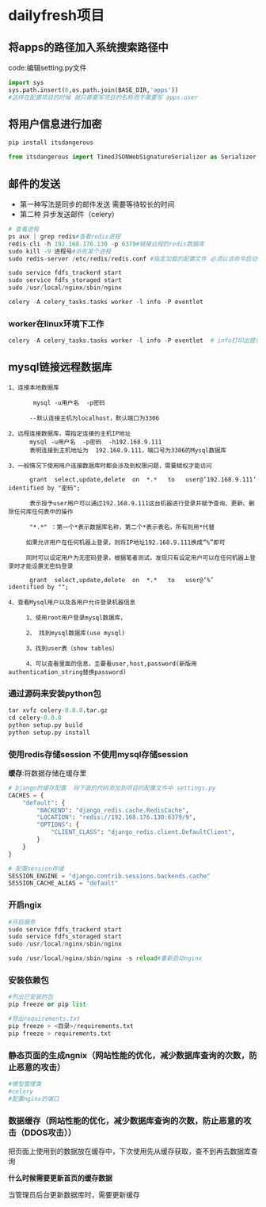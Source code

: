 # dailyfresh项目

## 将apps的路径加入系统搜索路径中

code:编辑setting.py文件

```python
import sys
sys.path.insert(0,os.path.join(BASE_DIR,'apps'))
#这样在配置项目的时候 就只需要写项目的名称而不需要写 apps.user
```

## 将用户信息进行加密

```python
pip install itsdangerous

from itsdangerous import TimedJSONWebSignatureSerializer as Serializer

```

## 邮件的发送

- 第一种写法是同步的邮件发送 需要等待较长的时间
- 第二种 异步发送邮件（celery）

```python
# 查看进程
ps aux | grep redis#查看redis进程
redis-cli -h 192.168.176.130 -p 6379#链接远程的redis数据库
sudo kill -9 进程号#杀死某个进程
sudo redis-server /etc/redis/redis.conf #指定加载的配置文件 必须以该命令启动redis服务不然的话就会报错

sudo service fdfs_trackerd start
sudo service fdfs_storaged start
sudo /usr/local/nginx/sbin/nginx

celery -A celery_tasks.tasks worker -l info -P eventlet
```



### worker在linux环境下工作

```python
celery -A celery_tasks.tasks worker -l info -P eventlet  # info打印出提示信息

```

## mysql链接远程数据库

```mysql
1、连接本地数据库

       mysql -u用户名  -p密码

      --默认连接主机为localhost，默认端口为3306

2、远程连接数据库，需指定连接的主机IP地址
      mysql -u用户名  -p密码  -h192.168.9.111
      表明连接到主机地址为  192.168.9.111，端口号为3306的Mysql数据库

3、一般情况下使用用户连接数据库时都会涉及到权限问题，需要赋权才能访问

      grant  select,update,delete  on  *.*   to   user@‘192.168.9.111’   identified by "密码";

      表示授予user用户可以通过192.168.9.111这台机器进行登录并赋予查询、更新、删除任何库任何表中的操作

      "*.*" ：第一个*表示数据库名称，第二个*表示表名，所有则用*代替

     如果允许用户在任何机器上登录，则将IP地址192.168.9.111换成“%”即可

     同时可以设定用户为无密码登录，根据笔者测试，发现只有设定用户可以在任何机器上登录时才能设置无密码登录

      grant  select,update,delete  on  *.*   to   user@‘%’   identified by "";

4、查看Mysql用户以及各用户允许登录机器信息

     1、使用root用户登录mysql数据库，

     2、 找到mysql数据库(use mysql)

     3、找到user表（show tables）

     4、可以查看里面的信息，主要看user,host,password(新版用authentication_string替换password)
```

### 通过源码来安装python包

```python
tar xvfz celery-0.0.0.tar.gz
cd celery-0.0.0
python setup.py build
python setup.py install
```

### 使用redis存储session 不使用mysql存储session

__缓存__:将数据存储在缓存里

```python
# Django的缓存配置  将下面的代码添加到项目的配置文件中 settings.py
CACHES = {
    "default": {
        "BACKEND": "django_redis.cache.RedisCache",
        "LOCATION": "redis://192.168.176.130:6379/9",
        "OPTIONS": {
            "CLIENT_CLASS": "django_redis.client.DefaultClient",
        }
    }
}

# 配置session存储
SESSION_ENGINE = "django.contrib.sessions.backends.cache"
SESSION_CACHE_ALIAS = "default"
```

### 开启ngix

```python
#开启服务
sudo service fdfs_trackerd start
sudo service fdfs_storaged start
sudo /usr/local/nginx/sbin/nginx

sudo /usr/local/nginx/sbin/nginx -s reload#重新启动nginx

```

### 安装依赖包

```python
#列出已安装的包
pip freeze or pip list

#导出requirements.txt
pip freeze > <目录>/requirements.txt
pip freeze > requirements.txt
```



### 静态页面的生成ngnix（网站性能的优化，减少数据库查询的次数，防止恶意的攻击）

```python
#模型管理类
#celery
#配置nginx的端口
```

### 数据缓存（网站性能的优化，减少数据库查询的次数，防止恶意的攻击（DDOS攻击））

把页面上使用到的数据放在缓存中，下次使用先从缓存获取，查不到再去数据库查询

**什么时候需要更新首页的缓存数据**

当管理员后台更新数据库时，需要更新缓存